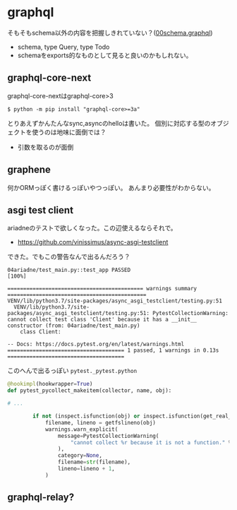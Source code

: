 # graphql

そもそもschema以外の内容を把握しきれていない？([00schema.graphql](00schema.graphql))

- schema, type Query, type Todo
- schemaをexports的なものとして見ると良いのかもしれない。

## graphql-core-next

graphql-core-nextはgraphql-core>3

```console
$ python -m pip install "graphql-core>=3a"
```

とりあえずかんたんなsync,asyncのhelloは書いた。
個別に対応する型のオブジェクトを使うのは地味に面倒では？

- 引数を取るのが面倒

## graphene

何かORMっぽく書けるっぽいやつっぽい。
あんまり必要性がわからない。

## asgi test client

ariadneのテストで欲しくなった。この辺使えるならそれで。

- https://github.com/vinissimus/async-asgi-testclient

できた。でもこの警告なんで出るんだろう？

```
04ariadne/test_main.py::test_app PASSED                                                           [100%]

=========================================== warnings summary ============================================
VENV/lib/python3.7/site-packages/async_asgi_testclient/testing.py:51
  VENV/lib/python3.7/site-packages/async_asgi_testclient/testing.py:51: PytestCollectionWarning: cannot collect test class 'Client' because it has a __init__ constructor (from: 04ariadne/test_main.py)
    class Client:

-- Docs: https://docs.pytest.org/en/latest/warnings.html
===================================== 1 passed, 1 warnings in 0.13s =====================================
```

このへんで出るっぽい `pytest._pytest.python`

```python
@hookimpl(hookwrapper=True)
def pytest_pycollect_makeitem(collector, name, obj):

# ...

        if not (inspect.isfunction(obj) or inspect.isfunction(get_real_func(obj))):
            filename, lineno = getfslineno(obj)
            warnings.warn_explicit(
                message=PytestCollectionWarning(
                    "cannot collect %r because it is not a function." % name
                ),
                category=None,
                filename=str(filename),
                lineno=lineno + 1,
            )
```

## graphql-relay?

